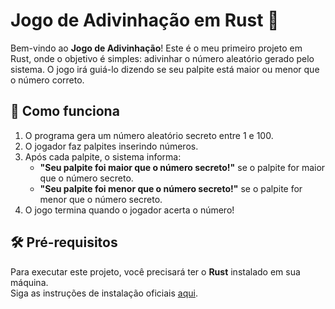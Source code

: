 # Jogo de Adivinhação em Rust 🎲

Bem-vindo ao **Jogo de Adivinhação**! Este é o meu primeiro projeto em Rust, onde o objetivo é simples: adivinhar o número aleatório gerado pelo sistema. O jogo irá guiá-lo dizendo se seu palpite está maior ou menor que o número correto.

## 🚀 Como funciona

1. O programa gera um número aleatório secreto entre 1 e 100.
2. O jogador faz palpites inserindo números.
3. Após cada palpite, o sistema informa:
   - **"Seu palpite foi maior que o número secreto!"** se o palpite for maior que o número secreto.
   - **"Seu palpite foi menor que o número secreto!"** se o palpite for menor que o número secreto.
4. O jogo termina quando o jogador acerta o número!

## 🛠️ Pré-requisitos

Para executar este projeto, você precisará ter o **Rust** instalado em sua máquina.  
Siga as instruções de instalação oficiais [aqui](https://www.rust-lang.org/tools/install).

